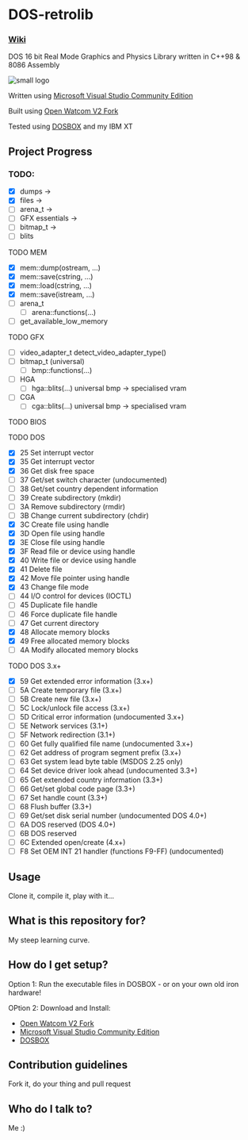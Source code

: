 # DOS-retrolib
### [Wiki](https://github.com/ifknot/DOS-retrolib/wiki)
DOS 16 bit Real Mode Graphics and Physics Library written in C++98 &amp; 8086 Assembly

![small logo](https://cldup.com/MWyAWo2qLY.png) 

Written using [Microsoft Visual Studio Community Edition](https://visualstudio.microsoft.com/vs/community/)

Built using [Open Watcom V2 Fork](https://open-watcom.github.io/)

Tested using [DOSBOX](https://www.dosbox.com/) and my IBM XT


## Project Progress

### TODO:

+ [x] dumps ->
+ [x] files ->
+ [ ] arena_t ->
+ [ ] GFX essentials ->
+ [ ] bitmap_t ->
+ [ ] blits

TODO MEM
+ [x] mem::dump(ostream, ...)
+ [x] mem::save(cstring, ...)
+ [x] mem::load(cstring, ...)
+ [x] mem::save(istream, ...)
+ [ ] arena_t
    + [ ] arena::functions(...)
+ [ ] get_available_low_memory

TODO GFX
+ [ ] video_adapter_t detect_video_adapter_type()
+ [ ] bitmap_t (universal)
    + [ ] bmp::functions(...)
+ [ ] HGA
    + [ ] hga::blits(...) universal bmp -> specialised vram
+ [ ] CGA
    + [ ] cga::blits(...) universal bmp -> specialised vram

TODO BIOS

TODO DOS
+ [x] 25  Set interrupt vector
+ [x] 35  Get interrupt vector
+ [x] 36  Get disk free space
+ [ ] 37  Get/set switch character (undocumented)
+ [ ] 38  Get/set country dependent information
+ [ ] 39  Create subdirectory (mkdir)
+ [ ] 3A  Remove subdirectory (rmdir)
+ [ ] 3B  Change current subdirectory (chdir) 
+ [x] 3C  Create file using handle
+ [x] 3D  Open file using handle
+ [x] 3E  Close file using handle
+ [x] 3F  Read file or device using handle
+ [x] 40  Write file or device using handle
+ [x] 41  Delete file
+ [x] 42  Move file pointer using handle
+ [x] 43  Change file mode
+ [ ] 44  I/O control for devices (IOCTL)
+ [ ] 45  Duplicate file handle
+ [ ] 46  Force duplicate file handle
+ [ ] 47  Get current directory
+ [x] 48  Allocate memory blocks
+ [x] 49  Free allocated memory blocks
+ [ ] 4A  Modify allocated memory blocks

TODO DOS 3.x+

+ [x] 59  Get extended error information (3.x+)
+ [ ] 5A  Create temporary file (3.x+)
+ [ ] 5B  Create new file (3.x+)
+ [ ] 5C  Lock/unlock file access (3.x+)
+ [ ] 5D  Critical error information (undocumented 3.x+)
+ [ ] 5E  Network services (3.1+)
+ [ ] 5F  Network redirection (3.1+)
+ [ ] 60  Get fully qualified file name (undocumented 3.x+)
+ [ ] 62  Get address of program segment prefix (3.x+)
+ [ ] 63  Get system lead byte table (MSDOS 2.25 only)
+ [ ] 64  Set device driver look ahead  (undocumented 3.3+)
+ [ ] 65  Get extended country information (3.3+)
+ [ ] 66  Get/set global code page (3.3+)
+ [ ] 67  Set handle count (3.3+)
+ [ ] 68  Flush buffer (3.3+)
+ [ ] 69  Get/set disk serial number (undocumented DOS 4.0+)
+ [ ] 6A  DOS reserved (DOS 4.0+)
+ [ ] 6B  DOS reserved
+ [ ] 6C  Extended open/create (4.x+)
+ [ ] F8  Set OEM INT 21 handler (functions F9-FF) (undocumented)

## Usage

Clone it, compile it, play with it...

## What is this repository for?

My steep learning curve.

## How do I get setup?

Option 1: Run the executable files in DOSBOX - or on your own old iron hardware!

OPtion 2: Download and Install:

+ [Open Watcom V2 Fork](https://open-watcom.github.io/)
+ [Microsoft Visual Studio Community Edition](https://visualstudio.microsoft.com/vs/community/)
+ [DOSBOX](https://www.dosbox.com/)

## Contribution guidelines

Fork it, do your thing and pull request

## Who do I talk to?

Me :)
